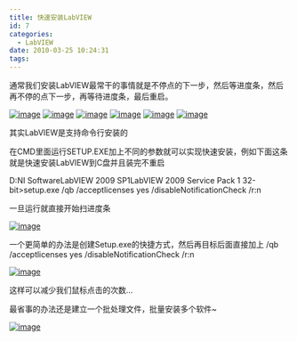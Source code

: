 ```yaml
---
title: 快速安装LabVIEW
id: 7
categories:
  - LabVIEW
date: 2010-03-25 10:24:31
tags:
---
```


<div id="msgcns!866B8F96A2761BBE!1513" class="bvMsg">

通常我们安装LabVIEW最常干的事情就是不停点的下一步，然后等进度条，然后再不停的点下一步，再等待进度条，最后重启。

[![image](http://lhb5883.files.wordpress.com/2010/03/image5b25d1b50e68c.png?w=300 "image")](http://lhb5883.files.wordpress.com/2010/03/image5b25d1b50e68c.png) [![image](http://lhb5883.files.wordpress.com/2010/03/image5b55d7c0a2bb9.png?w=300 "image")](http://lhb5883.files.wordpress.com/2010/03/image5b55d7c0a2bb9.png) [![image](http://lhb5883.files.wordpress.com/2010/03/image5b85d26a1f898.png?w=300 "image")](http://lhb5883.files.wordpress.com/2010/03/image5b85d26a1f898.png) [![image](http://lhb5883.files.wordpress.com/2010/03/image5b115d135d2dfa.png?w=300 "image")](http://lhb5883.files.wordpress.com/2010/03/image5b115d135d2dfa.png) [![image](http://lhb5883.files.wordpress.com/2010/03/image5b145d2c18670b.png?w=300 "image")](http://lhb5883.files.wordpress.com/2010/03/image5b145d2c18670b.png) [![image](http://lhb5883.files.wordpress.com/2010/03/image5b175d3c6fcac5.png?w=300 "image")](http://lhb5883.files.wordpress.com/2010/03/image5b175d3c6fcac5.png) 

其实LabVIEW是支持命令行安装的

在CMD里面运行SETUP.EXE加上不同的参数就可以实现快速安装，例如下面这条就是快速安装LabVIEW到C盘并且装完不重启

D:NI SoftwareLabVIEW 2009 SP1LabVIEW 2009 Service Pack 1 32-bit&gt;setup.exe /qb /acceptlicenses yes /disableNotificationCheck /r:n

一旦运行就直接开始扫进度条

[![image](http://lhb5883.files.wordpress.com/2010/03/image5b205d2a3315d1.png?w=300 "image")](http://lhb5883.files.wordpress.com/2010/03/image5b205d2a3315d1.png) 

一个更简单的办法是创建Setup.exe的快捷方式，然后再目标后面直接加上 /qb /acceptlicenses yes /disableNotificationCheck /r:n

[![image](http://lhb5883.files.wordpress.com/2010/03/image5b245d.png?w=212 "image")](http://lhb5883.files.wordpress.com/2010/03/image5b245d.png) 

这样可以减少我们鼠标点击的次数…

最省事的办法还是建立一个批处理文件，批量安装多个软件~

[![image](http://lhb5883.files.wordpress.com/2010/03/image5b285d.png?w=288 "image")](http://lhb5883.files.wordpress.com/2010/03/image5b285d.png)
  </div>